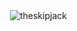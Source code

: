 <p>&nbsp;<img align="center" src="https://github-readme-stats.vercel.app/api?username=theskip&show_icons=true&locale=en" alt="theskipjack" /></p>





